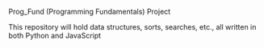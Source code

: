 Prog_Fund (Programming Fundamentals) Project

This repository will hold data structures, sorts, searches, etc., all written in both Python and JavaScript

